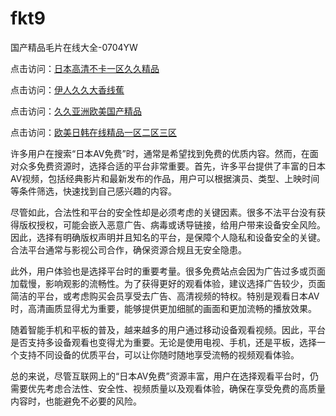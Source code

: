 # fkt9
国产精品毛片在线大全-0704YW

点击访问：<a href="https://cfad.pages.dev/">日本高清不卡一区久久精品</a>

点击访问：<a href="https://gfd-5xg.pages.dev/">伊人久久大香线蕉</a>

点击访问：<a href="https://fdhf-454.pages.dev/">久久亚洲欧美国产精品</a>

点击访问：<a href="https://bered.pages.dev/">欧美日韩在线精品一区二区三区</a>

许多用户在搜索“日本AV免费”时，通常是希望找到免费的优质内容。然而，在面对众多免费资源时，选择合适的平台非常重要。首先，许多平台提供了丰富的日本AV视频，包括经典影片和最新发布的作品，用户可以根据演员、类型、上映时间等条件筛选，快速找到自己感兴趣的内容。

尽管如此，合法性和平台的安全性却是必须考虑的关键因素。很多不法平台没有获得版权授权，可能会嵌入恶意广告、病毒或诱导链接，给用户带来设备安全风险。因此，选择有明确版权声明并且知名的平台，是保障个人隐私和设备安全的关键。合法平台通常与影视公司合作，确保资源合规且无安全隐患。

此外，用户体验也是选择平台时的重要考量。很多免费站点会因为广告过多或页面加载慢，影响观影的流畅性。为了获得更好的观看体验，建议选择广告较少，页面简洁的平台，或考虑购买会员享受去广告、高清视频的特权。特别是观看日本AV时，高清画质显得尤为重要，能够提供更加细腻的画面和更加流畅的播放效果。

随着智能手机和平板的普及，越来越多的用户通过移动设备观看视频。因此，平台是否支持多设备观看也变得尤为重要。无论是使用电视、手机，还是平板，选择一个支持不同设备的优质平台，可以让你随时随地享受流畅的视频观看体验。

总的来说，尽管互联网上的“日本AV免费”资源丰富，用户在选择观看平台时，仍需要优先考虑合法性、安全性、视频质量以及观看体验，确保在享受免费的高质量内容时，也能避免不必要的风险。

<span style="display:none;">[Canonical link]( https://github.com/fkt20250704/fkt9 ）</span>
